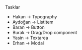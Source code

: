 Tasklar

- Hakan -> Typography
- Aydoğan -> ListItem
- Baran -> Button
- Burak -> Drag/Drop component
- Yasin -> Textarea
- Erhan -> Modal
